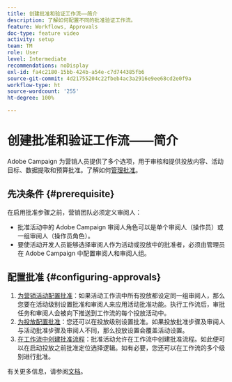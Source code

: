 ```yaml
---
title: 创建批准和验证工作流——简介
description: 了解如何配置不同的批准验证工作流。
feature: Workflows, Approvals
doc-type: feature video
activity: setup
team: TM
role: User
level: Intermediate
recommendations: noDisplay
exl-id: fa4c2180-15bb-424b-a54e-c7d744385fb6
source-git-commit: 4d21755204c22fbeb4ac3a2916e9ee68cd2e0f9a
workflow-type: ht
source-wordcount: '255'
ht-degree: 100%

---
```


# 创建批准和验证工作流——简介

Adobe Campaign 为营销人员提供了多个选项，用于审核和提供投放内容、活动目标、数据提取和预算批准。了解如何[管理批准](/help/process-management/create-approvals-and-validation-workflows/manage-approvals.md)。

## 先决条件 {#prerequisite}

在启用批准步骤之前，营销团队必须定义审阅人：

* 批准活动中的 Adobe Campaign 审阅人角色可以是单个审阅人（操作员）或一组审阅人（操作员角色）。
* 要使活动开发人员能够选择审阅人作为活动或投放中的批准者，必须由管理员在 Adobe Campaign 中配置审阅人和审阅人组。

## 配置批准 {#configuring-approvals}

1. [为营销活动配置批准](/help/process-management/create-approvals-and-validation-workflows/configure-approvals-for-campaigns.md)：如果活动工作流中所有投放都设定同一组审阅人，那么您要在活动级别设置批准和审阅人来应用活动批准功能。执行工作流后，审批任务和审阅人会被向下推送到工作流的每个投放活动中。
2. [为投放配置批准](/help/process-management/create-approvals-and-validation-workflows/configure-approvals-for-deliveries.md)：您还可以在投放级别设置批准。如果投放批准步骤及审阅人与活动批准步骤及审阅人不同，那么投放设置会覆盖活动设置。
3. [在工作流中创建批准流程](/help/process-management/create-approvals-and-validation-workflows/create-approval-process-in-a-workflow.md)：批准活动允许在工作流中创建批准流程。如此便可以在启动投放之前批准定位选择逻辑。如有必要，您还可以在工作流的多个级别进行批准。

有关更多信息，请参阅[文档](https://experienceleague.adobe.com/docs/campaign-classic/using/automating-with-workflows/flow-control-activities/approval.html?lang=zh-Hans)。
